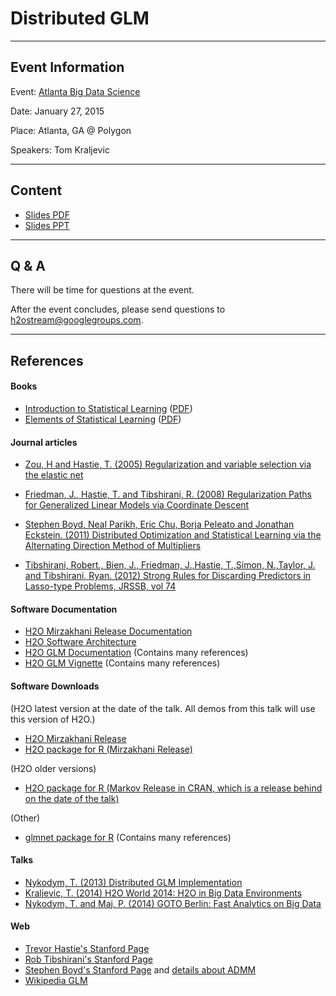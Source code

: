 # Distributed GLM

---

## Event Information

Event: [Atlanta Big Data Science](http://www.meetup.com/Atlanta-Big-Data/events/219651141/)

Date: January 27, 2015

Place: Atlanta, GA @ Polygon

Speakers: Tom Kraljevic

---

## Content

* [Slides PDF](DistributedGLM_TK_2015_01_27_ATL.pdf)
* [Slides PPT](DistributedGLM_TK_2015_01_27_ATL.pptx)

---

## Q & A

There will be time for questions at the event.

After the event concludes, please send questions to <h2ostream@googlegroups.com>.

---

## References

#### Books

* [Introduction to Statistical Learning](http://www-bcf.usc.edu/~gareth/ISL/) ([PDF](http://www-bcf.usc.edu/~gareth/ISL/ISLR%20Fourth%20Printing.pdf))
* [Elements of Statistical Learning](http://statweb.stanford.edu/~tibs/ElemStatLearn/) ([PDF](http://statweb.stanford.edu/~tibs/ElemStatLearn/printings/ESLII_print10.pdf))

#### Journal articles

* [Zou, H and Hastie, T. (2005) Regularization and variable selection via the elastic net](<http://web.stanford.edu/~hastie/Papers/B67.2%20(2005)%20301-320%20Zou%20&%20Hastie.pdf>)

* [Friedman, J., Hastie, T. and Tibshirani, R. (2008) Regularization Paths for Generalized Linear Models via Coordinate Descent](http://www.stanford.edu/~hastie/Papers/glmnet.pdf)

* [Stephen Boyd, Neal Parikh, Eric Chu, Borja Peleato and Jonathan Eckstein. (2011) Distributed Optimization and Statistical Learning via the Alternating Direction Method of Multipliers](http://stanford.edu/~boyd/papers/pdf/admm_distr_stats.pdf)

* [Tibshirani, Robert., Bien, J., Friedman, J.,Hastie, T.,Simon, N.,Taylor, J. and Tibshirani, Ryan. (2012) Strong Rules for Discarding Predictors in Lasso-type Problems, JRSSB, vol 74](http://www-stat.stanford.edu/~tibs/ftp/strong.pdf)


#### Software Documentation

* [H2O Mirzakhani Release Documentation](http://h2o-release.s3.amazonaws.com/h2o/rel-mirzakhani/2/docs-website/index.html)
* [H2O Software Architecture](http://h2o-release.s3.amazonaws.com/h2o/rel-mirzakhani/2/docs-website/developuser/h2o_sw_arch.html)
* [H2O GLM Documentation](http://h2o-release.s3.amazonaws.com/h2o/rel-mirzakhani/2/docs-website/datascience/glm.html) (Contains many references)
* [H2O GLM Vignette](https://github.com/h2oai/h2o/blob/master/docs/glm/GLM_Vignette.pdf) (Contains many references)

#### Software Downloads

(H2O latest version at the date of the talk.  All demos from this talk will use this version of H2O.)

* [H2O Mirzakhani Release](http://h2o-release.s3.amazonaws.com/h2o/rel-mirzakhani/2/index.html)
* [H2O package for R (Mirzakhani Release)](http://h2o-release.s3.amazonaws.com/h2o/rel-mirzakhani/2/index.html#R)

(H2O older versions)

* [H2O package for R (Markov Release in CRAN, which is a release behind on the date of the talk)](http://cran.r-project.org/web/packages/h2o/index.html)

(Other)

* [glmnet package for R](http://cran.r-project.org/web/packages/glmnet/index.html) (Contains many references)

#### Talks

* [Nykodym, T. (2013) Distributed GLM Implementation](../2013_06_13_GLM/glm_talk2.pdf)
* [Kraljevic, T. (2014) H2O World 2014: H2O in Big Data Environments](https://github.com/h2oai/h2o-training/blob/master/tutorials/bigdataenv/H2OinBigDataEnvironments.pdf)
* [Nykodym, T. and Maj, P. (2014) GOTO Berlin: Fast Analytics on Big Data](../2014_11_06_GOTO_Berlin/PetrMaj_and_TomasNykodym_FastAnalyticsOnBigData.pdf)

#### Web

* [Trevor Hastie's Stanford Page](http://web.stanford.edu/~hastie/)
* [Rob Tibshirani's Stanford Page](http://statweb.stanford.edu/~tibs/)
* [Stephen Boyd's Stanford Page](http://stanford.edu/~boyd) and [details about ADMM](http://stanford.edu/~boyd/admm.html)
* [Wikipedia GLM](http://en.wikipedia.org/wiki/Generalized_linear_model)
